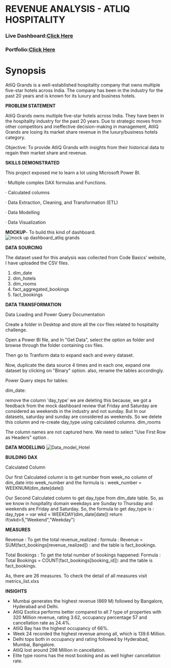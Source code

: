 # REVENUE ANALYSIS - ATLIQ HOSPITALITY

### Live Dashboard:[Click Here](https://app.powerbi.com/view?r=eyJrIjoiZTE5NjE5NTAtZjVhMi00ZjM1LTlmYTYtMDE2M2U3MTJhNGYwIiwidCI6ImM2ZTU0OWIzLTVmNDUtNDAzMi1hYWU5LWQ0MjQ0ZGM1YjJjNCJ9)
### Portfolio:[Click Here](https://codebasics.io/portfolio/vamshikrishna-nandi)



# Synopsis

AtliQ Grands is a well-established hospitality company that owns multiple five-star hotels across India. The company has been in the industry for the past 20 years and is known for its luxury and business hotels.

__PROBLEM STATEMENT__

AtliQ Grands owns multiple five-star hotels across India. They have been in the hospitality industry for the past 20 years. Due to strategic moves from other competitors and ineffective decision-making in management, AtliQ Grands are losing its market share revenue in the luxury/business hotels category.

Objective: To provide AtliQ Grands with insights from their historical data to regain their market share and revenue.

__SKILLS DEMONSTRATED__

This project exposed me to learn a lot using Microsoft Power BI.

· Multiple complex DAX formulas and Functions.

· Calculated columns

· Data Extraction, Cleaning, and Transformation (ETL)

· Data Modelling

· Data Visualization


__MOCKUP__- To build this kind of dashboard.
![mock up dashboard_atliq grands](https://github.com/LavanyaVishwakarma/powerbi_1/assets/120155873/2931c68b-e726-4735-9240-421fc2349aa3)


__DATA SOURCING__

The dataset used for this analysis was collected from Code Basics’ website, I have uploaded the CSV files.

1. dim_date
2. dim_hotels
3. dim_rooms
4. fact_aggregated_bookings
5. fact_bookings 


__DATA TRANSFORMATION__

Data Loading and Power Query Documentation

Create a folder in Desktop and store all the csv files related to hospitality challenge.

Open a Power BI file, and In "Get Data", select the option as folder and browse through the folder containing csv files.

Then go to Tranform data to expand each and every dataset.

Now, duplicate the data source 4 times and in each one, expand one dataset by clicking on "Binary" option. also, rename the tables accordingly.

Power Query steps for tables:

dim_date:

remove the column 'day_type'
we are deleting this because, we got a feedback from the mock dashboard review that Friday and Saturday are
considered as weekends in the industry and not sunday. But In our datasets, saturday and sunday are considered
as weekends. So we delete this column and re-create day_type using calculated columns.
dim_rooms

The column names are not captured here. We need to select "Use First Row as Headers" option .


__DATA MODELLING__
![Data_model_Hotel](https://github.com/LavanyaVishwakarma/powerbi_1/assets/120155873/a1403f07-2cbf-49b1-943f-98dd094c259c)


__BUILDING DAX__

Calculated Column

Our first Calculated column is to get number from week_no column of dim_date into week_number and the formula is :
week_number = WEEKNUM(dim_date[date])

Our Second Calculated column to get day_type from dim_date table. So, as we know in hospitality domain weekdays are Sunday to Thursday and weekends are Friday and Saturday. So, the formula to get day_type is : day_type =
var wkd = WEEKDAY(dim_date[date])
return if(wkd>5,"Weekend","Weekday")


__MEASURES__

Revenue : To get the total revenue_realized : formula : Revenue = SUM(fact_bookings[revenue_realized]) : and the table is fact_bookings.

Total Bookings : To get the total number of bookings happened: Formula : Total Bookings = COUNT(fact_bookings[booking_id]): and the table is fact_bookings.

As, there are 26 measures. To check the detail of all measures visit metrics_list.xlxs


__INSIGHTS__

* Mumbai generates the highest revenue (669 M) followed by Bangalore, Hyderabad and Delhi.
* AtliQ Exotica performs better compared to all 7 type of properties with 320 Million revenue, rating 3.62, occupancy percentage 57 and cancellation rate as 24.4%.
* AtliQ Bay has the highest occupancy of 66%.
* Week 24 recorded the highest revenue among all, which is 139.6 Million.
* Delhi tops both in occupancy and rating followed by Hyderabad, Mumbai, Bangalore.
* AtliQ lost around 298 Million in cancellation.
* Elite type rooms has the most booking and as well higher cancellation rate.
